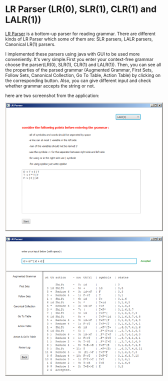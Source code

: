 # LR Parser (LR(0), SLR(1), CLR(1) and LALR(1))
[LR Parser](https://en.wikipedia.org/wiki/LR_parser) is a bottom-up parser for reading grammar. There are different kinds of LR Parser which some of them are: SLR parsers, LALR parsers, Canonical LR(1) parsers.

I implemented these parsers using java with GUI to be used more conveniently. It's very simple.First you enter your context-free grammar choose the parser(LR(0), SLR(1), CLR(1) and LALR(1)). Then, you can see all the properties of the parsed grammar (Augmented Grammar, First Sets, Follow Sets, Canonical Collection, Go To Table, Action Table) by clicking on the corresponding button. Also, you can give different input and check whether grammar accepts the string or not.

here are two screenshot from the application:

![LR Parser](demo1.png)

![LR Parser](demo2.png)

